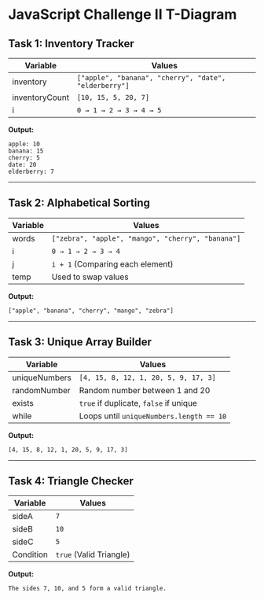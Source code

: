 # JavaScript Challenge II T-Diagram

## Task 1: Inventory Tracker

| Variable       | Values                            |
|---------------|----------------------------------|
| inventory     | `["apple", "banana", "cherry", "date", "elderberry"]` |
| inventoryCount | `[10, 15, 5, 20, 7]`             |
| i            | `0 → 1 → 2 → 3 → 4 → 5`          |

**Output:**
```
apple: 10
banana: 15
cherry: 5
date: 20
elderberry: 7
```

---

## Task 2: Alphabetical Sorting

| Variable | Values                                     |
|----------|--------------------------------------------|
| words    | `["zebra", "apple", "mango", "cherry", "banana"]` |
| i        | `0 → 1 → 2 → 3 → 4`                         |
| j        | `i + 1` (Comparing each element)           |
| temp     | Used to swap values                        |

**Output:**
```
["apple", "banana", "cherry", "mango", "zebra"]
```

---

## Task 3: Unique Array Builder

| Variable       | Values                      |
|---------------|-----------------------------|
| uniqueNumbers | `[4, 15, 8, 12, 1, 20, 5, 9, 17, 3]` |
| randomNumber  | Random number between 1 and 20 |
| exists       | `true` if duplicate, `false` if unique |
| while        | Loops until `uniqueNumbers.length == 10` |

**Output:**
```
[4, 15, 8, 12, 1, 20, 5, 9, 17, 3]
```

---

## Task 4: Triangle Checker

| Variable | Values        |
|----------|-------------|
| sideA    | `7`         |
| sideB    | `10`        |
| sideC    | `5`         |
| Condition | `true` (Valid Triangle) |

**Output:**
```
The sides 7, 10, and 5 form a valid triangle.
```

